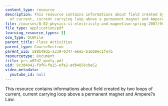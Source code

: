 ```yaml
---
content_type: resource
description: This resource contains informations about field created by two loops
  of current, current carrying loop above a permanent magnet and Ampere?s Law.
file: /courses/8-02-physics-ii-electricity-and-magnetism-spring-2007/9c3d4041f9f0fe15efe2adb4856cba52_prs_w07d2_qonly.pdf
file_type: application/pdf
learning_resource_types: []
ocw_type: OCWFile
parent_title: Class Activities
parent_type: CourseSection
parent_uid: 588b48d5-a339-0347-e6e5-b16b0ec1fe7b
resourcetype: Document
title: prs_w07d2_qonly.pdf
uid: 9c3d4041-f9f0-fe15-efe2-adb4856cba52
video_metadata:
  youtube_id: null
---
```

This resource contains informations about field created by two loops of current, current carrying loop above a permanent magnet and Ampere?s Law.

